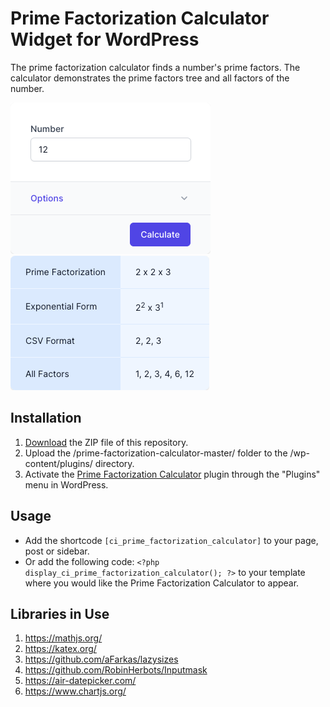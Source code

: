 # Prime Factorization Calculator Widget for WordPress

The prime factorization calculator finds a number's prime factors. The calculator demonstrates the prime factors tree and all factors of the number. 

![Prime Factorization Calculator Input Form](/assets/images/screenshot-1.png "Prime Factorization Calculator Input Form")
![Prime Factorization Calculator Calculation Results](/assets/images/screenshot-2.png "Prime Factorization Calculator Calculation Results")

## Installation

1. [Download](https://github.com/pub-calculator-io/prime-factorization-calculator/archive/refs/heads/master.zip) the ZIP file of this repository.
2. Upload the /prime-factorization-calculator-master/ folder to the /wp-content/plugins/ directory.
3. Activate the [Prime Factorization Calculator](https://www.calculator.io/prime-factorization-calculator/ "Prime Factorization Calculator Homepage") plugin through the "Plugins" menu in WordPress.

## Usage
* Add the shortcode `[ci_prime_factorization_calculator]` to your page, post or sidebar.
* Or add the following code: `<?php display_ci_prime_factorization_calculator(); ?>` to your template where you would like the Prime Factorization Calculator to appear.

## Libraries in Use
1. https://mathjs.org/
2. https://katex.org/
3. https://github.com/aFarkas/lazysizes
4. https://github.com/RobinHerbots/Inputmask
5. https://air-datepicker.com/
6. https://www.chartjs.org/
